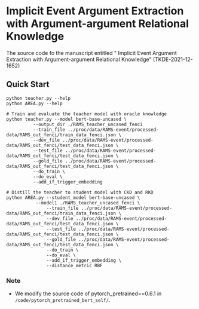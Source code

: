 # Implicit Event Argument Extraction with Argument-argument Relational Knowledge

The source code fo the manuscript entitled " Implicit Event Argument Extraction with Argument-argument Relational Knowledge" (TKDE-2021-12-1652)



## Quick Start

```
python teacher.py --help
python AREA.py --help

# Train and evaluate the teacher model with oracle knowledge
python teacher.py --model bert-base-uncased \
		  --output_dir ./RAMS_teacher_uncased_fenci
		  --train_file ../proc/data/RAMS-event/processed-data/RAMS_out_fenci/train_data_fenci.json \
		  --dev_file ../proc/data/RAMS-event/processed-data/RAMS_out_fenci/test_data_fenci.json \
		  --test_file ../proc/data/RAMS-event/processed-data/RAMS_out_fenci/test_data_fenci.json \
		  --gold_file ../proc/data/RAMS-event/processed-data/RAMS_out_fenci/test_data_fenci.json \
		  --do_train \
		  --do_eval \
		  --add_if_trigger_embedding
									
# Distill the teacher to student model with CKD and RKD
python AREA.py --student_model bert-base-uncased \
	       --model1 ./RAMS_teacher_uncased_fenci \
               --train_file ../proc/data/RAMS-event/processed-data/RAMS_out_fenci/train_data_fenci.json \
               --dev_file ../proc/data/RAMS-event/processed-data/RAMS_out_fenci/test_data_fenci.json \
               --test_file ../proc/data/RAMS-event/processed-data/RAMS_out_fenci/test_data_fenci.json \
               --gold_file ../proc/data/RAMS-event/processed-data/RAMS_out_fenci/test_data_fenci.json \
               --do_train \
               --do_eval \
               --add_if_trigger_embedding \
               --distance_metric RBF

```

### Note
- We modify the source code of pytorch_pretrained==0.6.1 in `/code/pytorch_pretrained_bert_self/`.

